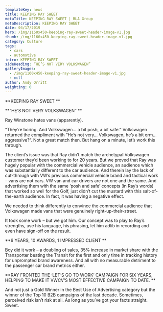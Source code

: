 ```yaml
---
templateKey: news
title: KEEPING RAY SWEET
metaTitle: KEEPING RAY SWEET | RLA Group
metaDescription: KEEPING RAY SWEET
date: 04/17/2019
hero: /img/1160x450-keeping-ray-sweet-header-image-v1.jpg
thumb: /img/1160x450-keeping-ray-sweet-header-image-v1.jpg
category: Culture
tags:
  - cars
  - automotive
intro: KEEPING RAY SWEET
sideHeading: “HE’S NOT VERY VOLKSWAGEN”
galleryImages:
  - /img/1160x450-keeping-ray-sweet-header-image-v1.jpg
  - null
author: Andy Orritt
weighting: 0
---
```

**KEEPING RAY SWEET**



**“HE’S NOT VERY VOLKSWAGEN”**



Ray Winstone hates vans (apparently). 



“They’re boring. And Volkswagen... a bit posh, a bit safe.” Volkswagen returned the compliment with “He’s not very... Volkswagen, he’s a bit erm… aggressive?”. Not a great match then. But hang on a minute, let’s work this through.

The client’s issue was that Ray didn’t match the archetypal Volkswagen customer they’d been working to for 20 years.  But we proved that Ray was hugely popular with the commercial vehicle audience, an audience which was substantially different to the car audience. And therein lay the lack of cut-through with VW’s previous commercial vehicle brand and tactical work – vans are not cars. VW van and car drivers are not one and the same. And advertising them with the same ‘posh and safe’ concepts (in Ray’s words) that worked so well for the Golf, just didn’t cut the mustard with this salt-of-the-earth audience. In fact, it was having a negative effect.



We needed to think differently to convince the commercial audience that Volkswagen made vans that were genuinely right-up-their-street.

It took some work – but we got him. Our concept was to play to Ray’s strengths, use his language, his phrasing, let him adlib in recording and even have sign-off on the result.



**6 YEARS, 10 AWARDS, 1 IMPRESSED CLIENT**



Boy did it work – a doubling of sales, 35% increase in market share with the Transporter beating the Transit for the first and only time in tracking history for unprompted brand awareness. And all with no measurable detriment to the passenger car brand metrics either.



**RAY FRONTED THE ‘LET’S GO TO WORK’ CAMPAIGN FOR SIX YEARS, HELPING TO MAKE IT VWCV’S MOST EFFECTIVE CAMPAIGN TO DATE. **



And not just a Gold Winner in the Best Use of Advertising category but the winner of the Top 10 B2B campaigns of the last decade. Sometimes, perceived risk isn’t risk at all. As long as you’ve got your facts straight. Sweet.
